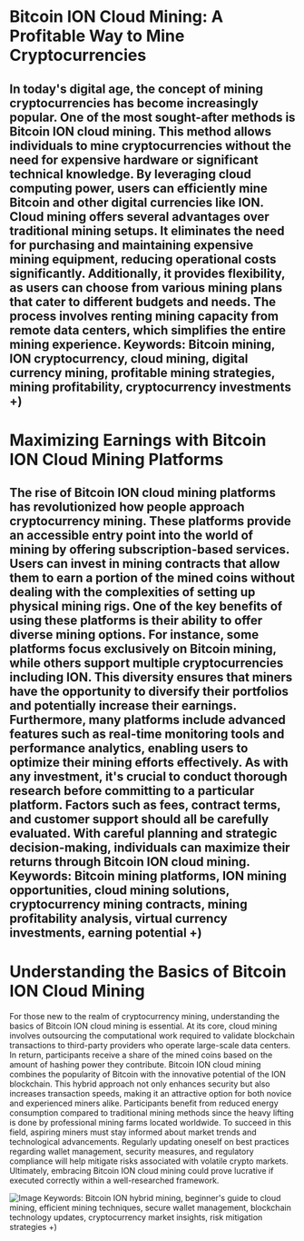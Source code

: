# Bitcoin ION Cloud Mining: A Profitable Way to Mine Cryptocurrencies
In today's digital age, the concept of mining cryptocurrencies has become increasingly popular. One of the most sought-after methods is Bitcoin ION cloud mining. This method allows individuals to mine cryptocurrencies without the need for expensive hardware or significant technical knowledge. By leveraging cloud computing power, users can efficiently mine Bitcoin and other digital currencies like ION.
Cloud mining offers several advantages over traditional mining setups. It eliminates the need for purchasing and maintaining expensive mining equipment, reducing operational costs significantly. Additionally, it provides flexibility, as users can choose from various mining plans that cater to different budgets and needs. The process involves renting mining capacity from remote data centers, which simplifies the entire mining experience.
Keywords: Bitcoin mining, ION cryptocurrency, cloud mining, digital currency mining, profitable mining strategies, mining profitability, cryptocurrency investments +)
---
# Maximizing Earnings with Bitcoin ION Cloud Mining Platforms
The rise of Bitcoin ION cloud mining platforms has revolutionized how people approach cryptocurrency mining. These platforms provide an accessible entry point into the world of mining by offering subscription-based services. Users can invest in mining contracts that allow them to earn a portion of the mined coins without dealing with the complexities of setting up physical mining rigs.
One of the key benefits of using these platforms is their ability to offer diverse mining options. For instance, some platforms focus exclusively on Bitcoin mining, while others support multiple cryptocurrencies including ION. This diversity ensures that miners have the opportunity to diversify their portfolios and potentially increase their earnings. Furthermore, many platforms include advanced features such as real-time monitoring tools and performance analytics, enabling users to optimize their mining efforts effectively.
As with any investment, it's crucial to conduct thorough research before committing to a particular platform. Factors such as fees, contract terms, and customer support should all be carefully evaluated. With careful planning and strategic decision-making, individuals can maximize their returns through Bitcoin ION cloud mining.
Keywords: Bitcoin mining platforms, ION mining opportunities, cloud mining solutions, cryptocurrency mining contracts, mining profitability analysis, virtual currency investments, earning potential +)
---
# Understanding the Basics of Bitcoin ION Cloud Mining
For those new to the realm of cryptocurrency mining, understanding the basics of Bitcoin ION cloud mining is essential. At its core, cloud mining involves outsourcing the computational work required to validate blockchain transactions to third-party providers who operate large-scale data centers. In return, participants receive a share of the mined coins based on the amount of hashing power they contribute.
Bitcoin ION cloud mining combines the popularity of Bitcoin with the innovative potential of the ION blockchain. This hybrid approach not only enhances security but also increases transaction speeds, making it an attractive option for both novice and experienced miners alike. Participants benefit from reduced energy consumption compared to traditional mining methods since the heavy lifting is done by professional mining farms located worldwide.
To succeed in this field, aspiring miners must stay informed about market trends and technological advancements. Regularly updating oneself on best practices regarding wallet management, security measures, and regulatory compliance will help mitigate risks associated with volatile crypto markets. Ultimately, embracing Bitcoin ION cloud mining could prove lucrative if executed correctly within a well-researched framework.

![Image](https://github.com/user-attachments/assets/d7419ec9-dc67-403f-bf28-8faea5f1f74f)
Keywords: Bitcoin ION hybrid mining, beginner's guide to cloud mining, efficient mining techniques, secure wallet management, blockchain technology updates, cryptocurrency market insights, risk mitigation strategies +)
